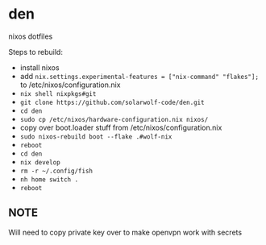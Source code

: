 # den
nixos dotfiles


Steps to rebuild:
- install nixos
- add `nix.settings.experimental-features = ["nix-command" "flakes"];` to /etc/nixos/configuration.nix
- `nix shell nixpkgs#git`
- `git clone https://github.com/solarwolf-code/den.git`
- `cd den`
- `sudo cp /etc/nixos/hardware-configuration.nix nixos/`
- copy over boot.loader stuff from /etc/nixos/configuration.nix
- `sudo nixos-rebuild boot --flake .#wolf-nix`
- `reboot`
- `cd den`
- `nix develop`
- `rm -r ~/.config/fish`
- `nh home switch .`
- `reboot`


## NOTE
Will need to copy private key over to make openvpn work with secrets

